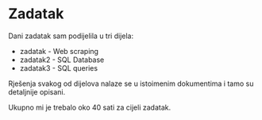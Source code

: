 # Zadatak

Dani zadatak sam podijelila u tri dijela:
- zadatak - Web scraping
- zadatak2 - SQL Database
- zadatak3 - SQL queries

Rješenja svakog od dijelova nalaze se u istoimenim dokumentima i tamo su detaljnije opisani.

Ukupno mi je trebalo oko 40 sati za cijeli zadatak.


